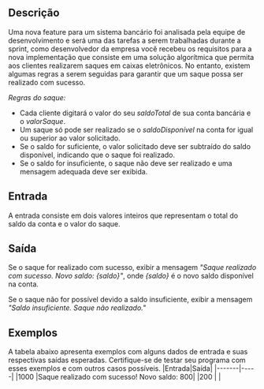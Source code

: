 ## Descrição
Uma nova feature para um sistema bancário foi analisada pela equipe de desenvolvimento e será uma das tarefas a serem trabalhadas durante a sprint, como desenvolvedor da empresa você recebeu os requisitos para a nova implementação que consiste em uma solução algorítmica que permita aos clientes realizarem saques em caixas eletrônicos. No entanto, existem algumas regras a serem seguidas para garantir que um saque possa ser realizado com sucesso.

*Regras do saque:*
- Cada cliente digitará o valor do seu *saldoTotal* de sua conta bancária e o *valorSaque*.
- Um saque só pode ser realizado se o *saldoDisponível* na conta for igual ou superior ao valor solicitado.
- Se o saldo for suficiente, o valor solicitado deve ser subtraído do saldo disponível, indicando que o saque foi realizado.
- Se o saldo for insuficiente, o saque não deve ser realizado e uma mensagem adequada deve ser exibida.

## Entrada
A entrada consiste em dois valores inteiros que representam o total do saldo da conta e o valor do saque.

## Saída
Se o saque for realizado com sucesso, exibir a mensagem *"Saque realizado com sucesso. Novo saldo: {saldo}"*, onde *{saldo}* é o novo saldo disponível na conta.

Se o saque não for possível devido a saldo insuficiente, exibir a mensagem *"Saldo insuficiente. Saque não realizado."*

## Exemplos
A tabela abaixo apresenta exemplos com alguns dados de entrada e suas respectivas saídas esperadas. Certifique-se de testar seu programa com esses exemplos e com outros casos possíveis.
|Entrada|Saída|
|-------|-----|
|1000   |Saque realizado com sucesso! Novo saldo: 800|
|200    | |

